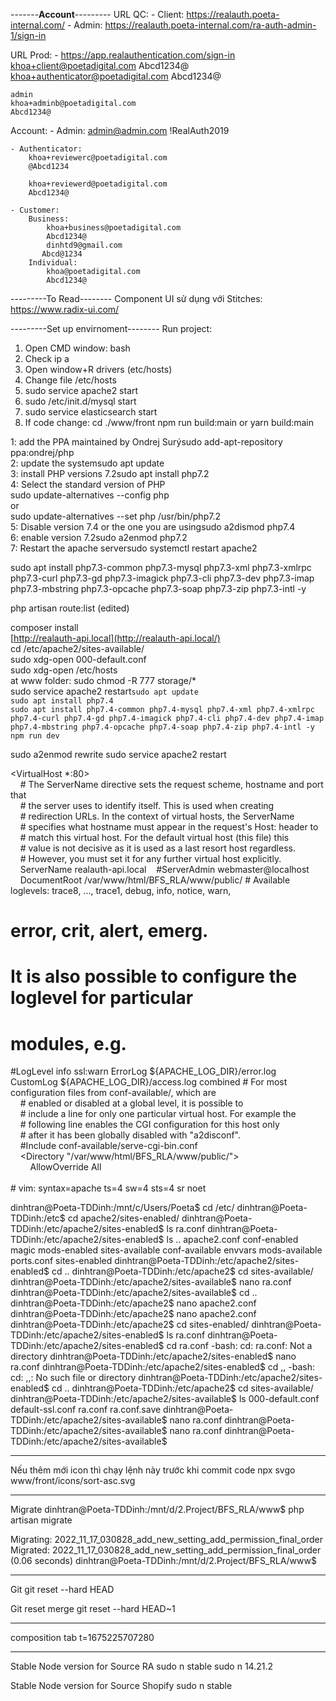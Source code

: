 -------**Account**---------
URL QC: 
	- Client: https://realauth.poeta-internal.com/
	- Admin: https://realauth.poeta-internal.com/ra-auth-admin-1/sign-in

URL Prod:
	- https://app.realauthentication.com/sign-in
	khoa+client@poetadigital.com
	Abcd1234@
	khoa+authenticator@poetadigital.com
	Abcd1234@

	admin
	khoa+adminb@poetadigital.com
	Abcd1234@

Account:
	- Admin:
		admin@admin.com
		!RealAuth2019
		
	- Authenticator:
		khoa+reviewerc@poetadigital.com
		@Abcd1234
		
		khoa+reviewerd@poetadigital.com
		Abcd1234@
		
	- Customer:
		Business:
			khoa+business@poetadigital.com
			Abcd1234@
			dinhtd9@gmail.com
		   Abcd@1234
		Individual:
			khoa@poetadigital.com
			Abcd1234@

---------To Read--------
Component UI sử dụng với Stitches: https://www.radix-ui.com/

---------Set up envirnoment--------
Run project:
1. Open CMD window: bash
2. Check ip a
3. Open window+R drivers (etc/hosts)
4. Change file /etc/hosts
5. sudo service apache2 start
6. sudo /etc/init.d/mysql start
7. sudo service elasticsearch start
8. If code change: cd ./www/front npm run build:main or yarn build:main

1: add the PPA maintained by Ondrej Surýsudo add-apt-repository ppa:ondrej/php  
2: update the systemsudo apt update  
3: install PHP versions 7.2sudo apt install php7.2  
4: Select the standard version of PHP  
sudo update-alternatives --config php  
or  
sudo update-alternatives --set php /usr/bin/php7.2  
5: Disable version 7.4 or the one you are usingsudo a2dismod php7.4  
6: enable version 7.2sudo a2enmod php7.2  
7: Restart the apache serversudo systemctl restart apache2

sudo apt install php7.3-common php7.3-mysql php7.3-xml php7.3-xmlrpc php7.3-curl php7.3-gd php7.3-imagick php7.3-cli php7.3-dev php7.3-imap php7.3-mbstring php7.3-opcache php7.3-soap php7.3-zip php7.3-intl -y

php artisan route:list (edited)

composer install  
[http://realauth-api.local](http://realauth-api.local/)  
cd /etc/apache2/sites-available/  
sudo xdg-open 000-default.conf  
sudo xdg-open /etc/hosts  
at www folder: sudo chmod -R 777 storage/*  
sudo service apache2 restart`sudo apt update`  
`sudo apt install php7.4`  
`sudo apt install php7.4-common php7.4-mysql php7.4-xml php7.4-xmlrpc php7.4-curl php7.4-gd php7.4-imagick php7.4-cli php7.4-dev php7.4-imap php7.4-mbstring php7.4-opcache php7.4-soap php7.4-zip php7.4-intl -y`  
`npm run dev`  

sudo a2enmod rewrite
sudo service apache2 restart

<VirtualHost *:80>  
    # The ServerName directive sets the request scheme, hostname and port that  
    # the server uses to identify itself. This is used when creating  
    # redirection URLs. In the context of virtual hosts, the ServerName  
    # specifies what hostname must appear in the request's Host: header to  
    # match this virtual host. For the default virtual host (this file) this  
    # value is not decisive as it is used as a last resort host regardless.  
    # However, you must set it for any further virtual host explicitly.  
    ServerName realauth-api.local    #ServerAdmin webmaster@localhost  
    DocumentRoot /var/www/html/BFS_RLA/www/public/ # Available loglevels: trace8, ..., trace1, debug, info, notice, warn,  
# error, crit, alert, emerg.  
# It is also possible to configure the loglevel for particular  
# modules, e.g.  
#LogLevel info ssl:warn ErrorLog ${APACHE_LOG_DIR}/error.log  
CustomLog ${APACHE_LOG_DIR}/access.log combined # For most configuration files from conf-available/, which are  
    # enabled or disabled at a global level, it is possible to  
    # include a line for only one particular virtual host. For example the  
    # following line enables the CGI configuration for this host only  
    # after it has been globally disabled with "a2disconf".  
    #Include conf-available/serve-cgi-bin.conf  
    <Directory "/var/www/html/BFS_RLA/www/public/">  
        AllowOverride All  
    </Directory>  
</VirtualHost># vim: syntax=apache ts=4 sw=4 sts=4 sr noet

dinhtran@Poeta-TDDinh:/mnt/c/Users/Poeta$ cd /etc/
dinhtran@Poeta-TDDinh:/etc$ cd apache2/sites-enabled/
dinhtran@Poeta-TDDinh:/etc/apache2/sites-enabled$ ls
ra.conf
dinhtran@Poeta-TDDinh:/etc/apache2/sites-enabled$ ls ..
apache2.conf    conf-enabled  magic           mods-enabled  sites-available
conf-available  envvars       mods-available  ports.conf    sites-enabled
dinhtran@Poeta-TDDinh:/etc/apache2/sites-enabled$ cd ..
dinhtran@Poeta-TDDinh:/etc/apache2$ cd sites-available/
dinhtran@Poeta-TDDinh:/etc/apache2/sites-available$ nano ra.conf
dinhtran@Poeta-TDDinh:/etc/apache2/sites-available$ cd ..
dinhtran@Poeta-TDDinh:/etc/apache2$ nano apache2.conf
dinhtran@Poeta-TDDinh:/etc/apache2$ nano apache2.conf
dinhtran@Poeta-TDDinh:/etc/apache2$ cd sites-enabled/
dinhtran@Poeta-TDDinh:/etc/apache2/sites-enabled$ ls
ra.conf
dinhtran@Poeta-TDDinh:/etc/apache2/sites-enabled$ cd ra.conf
-bash: cd: ra.conf: Not a directory
dinhtran@Poeta-TDDinh:/etc/apache2/sites-enabled$ nano ra.conf
dinhtran@Poeta-TDDinh:/etc/apache2/sites-enabled$ cd ,,
-bash: cd: ,,: No such file or directory
dinhtran@Poeta-TDDinh:/etc/apache2/sites-enabled$ cd ..
dinhtran@Poeta-TDDinh:/etc/apache2$ cd sites-available/
dinhtran@Poeta-TDDinh:/etc/apache2/sites-available$ ls
000-default.conf  default-ssl.conf  ra.conf  ra.conf.save
dinhtran@Poeta-TDDinh:/etc/apache2/sites-available$ nano ra.conf
dinhtran@Poeta-TDDinh:/etc/apache2/sites-available$ nano ra.conf
dinhtran@Poeta-TDDinh:/etc/apache2/sites-available$

--------------------------------------------
Nếu thêm mới icon thì chạy lệnh này trước khi commit code
npx svgo www/front/icons/sort-asc.svg

------------------------------------------------------
Migrate
dinhtran@Poeta-TDDinh:/mnt/d/2.Project/BFS_RLA/www$ php artisan migrate

Migrating: 2022_11_17_030828_add_new_setting_add_permission_final_order
Migrated:  2022_11_17_030828_add_new_setting_add_permission_final_order (0.06 seconds)
dinhtran@Poeta-TDDinh:/mnt/d/2.Project/BFS_RLA/www$

-------------------------------------------
Git
git reset --hard HEAD

Git reset merge
git reset --hard HEAD~1

-----------------------------------------------------------------------------------------
composition tab
t=1675225707280

-----------------------------------------------------------------------------------------

Stable Node version for Source RA
sudo n stable
sudo n 14.21.2

Stable Node version for Source Shopify
sudo n stable
